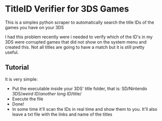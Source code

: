# TitleID Verifier for 3DS Games
This is a simples python scraper to automatically search the title IDs of the games you have on your 3DS

I had this problem recently were i needed to verify which of the ID's in my 3DS were corrupted games that did not show on the system menu and created this.
Not all titles are going to have a match but it is still pretty useful.

## Tutorial
It is very simple:
- Put the executable inside your 3DS' title folder, that is: SD/Nintendo 3DS/*weird ID*/*another long ID*/title/
- Execute the file
- Done!
- In some time it'll scan the IDs in real time and show them to you. It'll also leave a txt file with the links and name of the titles
